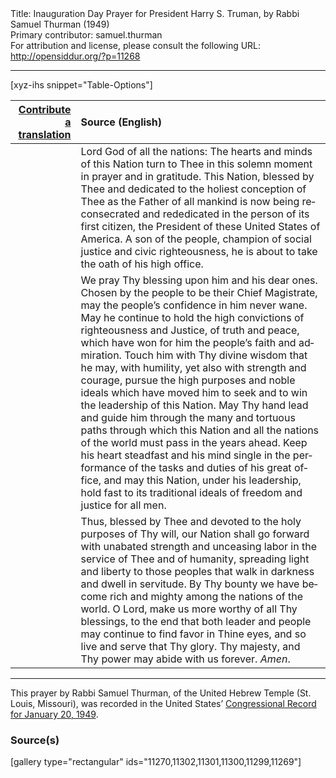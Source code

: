 <html>
<head></head>
<body>
Title: Inauguration Day Prayer for President Harry S. Truman, by Rabbi Samuel Thurman (1949)<br />
Primary contributor: samuel.thurman<br />
For attribution and license, please consult the following URL: <a href="http://opensiddur.org/?p=11268">http://opensiddur.org/?p=11268</a>
<p />
<hr />

[xyz-ihs snippet="Table-Options"]<table style="margin-left: auto; margin-right: auto;" class="draggable">
<thead><tr><th id="x" style="text-align: right;"><a href="/translate/" target="_blank" rel="noopener">Contribute a translation</a></th><th style="text-align: left;">Source (English)</th></tr></thead>
<tbody>
<tr><td style="vertical-align:top;">
<div class="liturgy" lang="he">

</span></div></td>
 
<td style="vertical-align:top;">
<div class="english" lang="en">
Lord God of all the nations: 
The hearts and minds of this Nation 
turn to Thee in this solemn moment 
in prayer and in gratitude. 
This Nation, blessed by Thee 
and dedicated to the holiest conception of Thee 
as the Father of all mankind 
is now being reconsecrated 
and rededicated 
in the person of its first citizen, 
the President of these United States of America. 
A son of the people, 
champion of social justice and civic righteousness, 
he is about to take the oath of his high office.
</div></td></tr>


<tr><td style="vertical-align:top;">
<div class="liturgy" lang="he">

</span></div></td>
 
<td style="vertical-align:top;">
<div class="english" lang="en">
We pray Thy blessing upon him and his dear ones. 
Chosen by the people to be their Chief Magistrate, 
may the people’s confidence in him never wane. 
May he continue to hold 
the high convictions of righteousness and Justice, 
of truth and peace, 
which have won for him the people’s faith and admiration. 
Touch him with Thy divine wisdom 
that he may, with humility, 
yet also with strength and courage, 
pursue the high purposes and noble ideals 
which have moved him to seek and to win 
the leadership of this Nation. 
May Thy hand lead and guide him 
through the many and tortuous paths 
through which this Nation 
and all the nations of the world 
must pass in the years ahead. 
Keep his heart steadfast and his mind single 
in the performance of the tasks and duties of his great office, 
and may this Nation, under his leadership, 
hold fast to its traditional ideals of freedom and justice for all men. 
</div></td></tr>


<tr><td style="vertical-align:top;">
<div class="liturgy" lang="he">

</span></div></td>
 
<td style="vertical-align:top;">
<div class="english" lang="en">
Thus, blessed by Thee and devoted to the holy purposes of Thy will, 
our Nation shall go forward with unabated strength and unceasing labor 
in the service of Thee and of humanity, 
spreading light and liberty to those peoples that walk in darkness and dwell in servitude. 
By Thy bounty we have become rich and mighty among the nations of the world. 
O Lord, make us more worthy of all Thy blessings, 
to the end that both leader and people may continue to find favor in Thine eyes,
 and so live and serve that Thy glory. 
Thy majesty, and Thy power may abide with us forever. 
<em>Amen</em>.

</div></td></tr>
</tbody></table>

<hr />

This prayer by Rabbi Samuel Thurman, of the United Hebrew Temple (St. Louis, Missouri), was recorded in the United States’ <a href="https://archive.org/stream/congressionalrec94funit#page/n245/mode/2up">Congressional Record for January 20, 1949</a>.

<h3>Source(s)</h3>

[gallery type="rectangular" ids="11270,11302,11301,11300,11299,11269"]
</body>
</html>